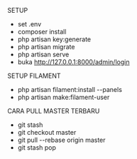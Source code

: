 SETUP
- set .env
- composer install
- php artisan key:generate
- php artisan migrate
- php artisan serve
- buka http://127.0.0.1:8000/admin/login

SETUP FILAMENT
- php artisan filament:install --panels
- php artisan make:filament-user

CARA PULL MASTER TERBARU
- git stash
- git checkout master
- git pull --rebase origin master
- git stash pop
